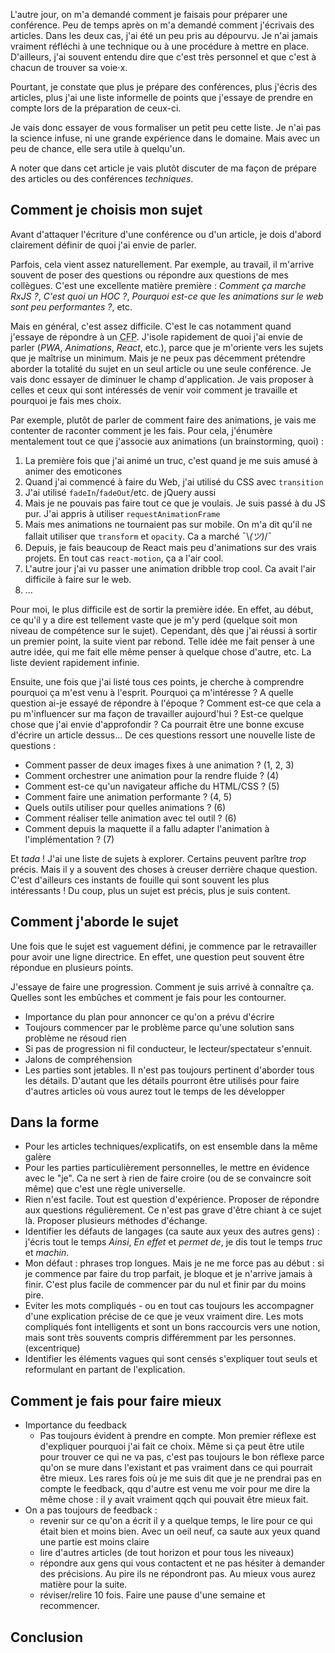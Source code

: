 L'autre jour, on m'a demandé comment je faisais pour préparer une conférence. Peu de temps après on m'a demandé comment j'écrivais des articles. Dans les deux cas, j'ai été un peu pris au dépourvu. Je n'ai jamais vraiment réfléchi à une technique ou à une procédure à mettre en place. D'ailleurs, j'ai souvent entendu dire que c'est très personnel et que c'est à chacun de trouver sa voie&sdot;x.

Pourtant, je constate que plus je prépare des conférences, plus j'écris des articles, plus j'ai une liste informelle de points que j'essaye de prendre en compte lors de la préparation de ceux-ci.

Je vais donc essayer de vous formaliser un petit peu cette liste. Je n'ai pas la science infuse, ni une grande expérience dans le domaine. Mais avec un peu de chance, elle sera utile à quelqu'un.

A noter que dans cet article je vais plutôt discuter de ma façon de prépare des articles ou des conférences _techniques_.

## Comment je choisis mon sujet

Avant d'attaquer l'écriture d'une conférence ou d'un article, je dois d'abord clairement définir de quoi j'ai envie de parler.

Parfois, cela vient assez naturellement. Par exemple, au travail, il m'arrive souvent de poser des questions ou répondre aux questions de mes collègues. C'est une excellente matière première&nbsp;: _Comment ça marche RxJS ?_, _C'est quoi un HOC ?_, _Pourquoi est-ce que les animations sur le web sont peu performantes ?_, etc.

Mais en général, c'est assez difficile. C'est le cas notamment quand j'essaye de répondre à un <abbr title="Call For Papers">CFP</abbr>. J'isole rapidement de quoi j'ai envie de parler (_PWA_, _Animations_, _React_, etc.), parce que je m'oriente vers les sujets que je maîtrise un minimum. Mais je ne peux pas décemment prétendre aborder la totalité du sujet en un seul article ou une seule conférence. Je vais donc essayer de diminuer le champ d'application. Je vais proposer à celles et ceux qui sont intéressés de venir voir comment je travaille et pourquoi je fais mes choix.

Par exemple, plutôt de parler de comment faire des animations, je vais me contenter de raconter comment je les fais. Pour cela, j'énumère mentalement tout ce que j'associe aux animations (un brainstorming, quoi)&nbsp;:

1.  La première fois que j'ai animé un truc, c'est quand je me suis amusé à animer des emoticones
2.  Quand j'ai commencé à faire du Web, j'ai utilisé du CSS avec `transition`
3.  J'ai utilisé `fadeIn`/`fadeOut`/etc. de jQuery aussi
4.  Mais je ne pouvais pas faire tout ce que je voulais. Je suis passé à du JS pur. J'ai appris à utiliser `requestAnimationFrame`
5.  Mais mes animations ne tournaient pas sur mobile. On m'a dit qu'il ne fallait utiliser que `transform` et `opacity`. Ca a marché ¯\\_(ツ)_/¯
6.  Depuis, je fais beaucoup de React mais peu d'animations sur des vrais projets. En tout cas `react-motion`, ça a l'air cool.
7.  L'autre jour j'ai vu passer une animation dribble trop cool. Ca avait l'air difficile à faire sur le web.
8.  ...

Pour moi, le plus difficile est de sortir la première idée. En effet, au début, ce qu'il y a dire est tellement vaste que je m'y perd (quelque soit mon niveau de compétence sur le sujet). Cependant, dès que j'ai réussi à sortir un premier point, la suite vient par rebond. Telle idée me fait penser à une autre idée, qui me fait elle même penser à quelque chose d'autre, etc. La liste devient rapidement infinie.

Ensuite, une fois que j'ai listé tous ces points, je cherche à comprendre pourquoi ça m'est venu à l'esprit. Pourquoi ça m'intéresse&nbsp;? A quelle question ai-je essayé de répondre à l'époque&nbsp;? Comment est-ce que cela a pu m'influencer sur ma façon de travailler aujourd'hui&nbsp;? Est-ce quelque chose que j'ai envie d'approfondir&nbsp;? Ca pourrait être une bonne excuse d'écrire un article dessus... De ces questions ressort une nouvelle liste de questions&nbsp;:

- Comment passer de deux images fixes à une animation ? (1, 2, 3)
- Comment orchestrer une animation pour la rendre fluide ? (4)
- Comment est-ce qu'un navigateur affiche du HTML/CSS ? (5)
- Comment faire une animation performante ? (4, 5)
- Quels outils utiliser pour quelles animations ? (6)
- Comment réaliser telle animation avec tel outil ? (6)
- Comment depuis la maquette il a fallu adapter l'animation à l'implémentation ? (7)

Et _tada_&nbsp;! J'ai une liste de sujets à explorer. Certains peuvent parître _trop_ précis. Mais il y a souvent des choses à creuser derrière chaque question. C'est d'ailleurs ces instants de fouille qui sont souvent les plus intéressants&nbsp;! Du coup, plus un sujet est précis, plus je suis content.

## Comment j'aborde le sujet

Une fois que le sujet est vaguement défini, je commence par le retravailler pour avoir une ligne directrice. En effet, une question peut souvent être répondue en plusieurs points.

J'essaye de faire une progression. Comment je suis arrivé à connaître ça. Quelles sont les embûches et comment je fais pour les contourner.

- Importance du plan pour annoncer ce qu'on a prévu d'écrire
- Toujours commencer par le problème parce qu'une solution sans problème ne résoud rien
- Si pas de progression ni fil conducteur, le lecteur/spectateur s'ennuit.
- Jalons de compréhension
- Les parties sont jetables. Il n'est pas toujours pertinent d'aborder tous les détails. D'autant que les détails pourront être utilisés pour faire d'autres articles où vous aurez tout le temps de les développer

## Dans la forme

- Pour les articles techniques/explicatifs, on est ensemble dans la même galère
- Pour les parties particulièrement personnelles, le mettre en évidence avec le "je". Ca ne sert à rien de faire croire (ou de se convaincre soit même) que c'est une règle universelle.
- Rien n'est facile. Tout est question d'expérience. Proposer de répondre aux questions régulièrement. Ce n'est pas grave d'être chiant à ce sujet là. Proposer plusieurs méthodes d'échange.
- Identifier les défauts de langages (ca saute aux yeux des autres gens) : j'écris tout le temps _Ainsi_, _En effet_ et _permet de_, je dis tout le temps _truc_ et _machin_.
- Mon défaut : phrases trop longues. Mais je ne me force pas au début : si je commence par faire du trop parfait, je bloque et je n'arrive jamais à finir. C'est plus facile de commencer par du nul et finir par du moins pire.
- Eviter les mots compliqués - ou en tout cas toujours les accompagner d'une explication précise de ce que je veux vraiment dire. Les mots compliqués font intelligents et sont un bons raccourcis vers une notion, mais sont très souvents compris différemment par les personnes. (excentrique)
- Identifier les éléments vagues qui sont censés s'expliquer tout seuls et reformulant en partant de l'explication.

## Comment je fais pour faire mieux

- Importance du feedback
  - Pas toujours évident à prendre en compte. Mon premier réflexe est d'expliquer pourquoi j'ai fait ce choix. Même si ça peut être utile pour trouver ce qui ne va pas, c'est pas toujours le bon réflexe parce qu'on se mure dans l'existant et pas vraiment dans ce qui pourrait être mieux. Les rares fois où je me suis dit que je ne prendrai pas en compte le feedback, qqu d'autre est venu me voir pour me dire la même chose : il y avait vraiment qqch qui pouvait être mieux fait.
- On a pas toujours de feedback :
  - revenir sur ce qu'on a écrit il y a quelque temps, le lire pour ce qui était bien et moins bien. Avec un oeil neuf, ca saute aux yeux quand une partie est moins claire
  - lire d'autres articles (de tout horizon et pour tous les niveaux)
  - répondre aux gens qui vous contactent et ne pas hésiter à demander des précisions. Au pire ils ne répondront pas. Au mieux vous aurez matière pour la suite.
  - réviser/relire 10 fois. Faire une pause d'une semaine et recommencer.

## Conclusion
